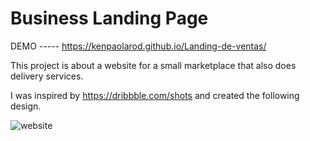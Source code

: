 # Business Landing Page
DEMO ----- https://kenpaolarod.github.io/Landing-de-ventas/

This project is about a website for a small marketplace that also does delivery services. 

I was inspired by https://dribbble.com/shots and created the following design.

![website](images/Layout.jpg)